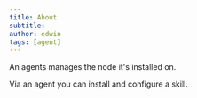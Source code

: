 ```yaml
---
title: About
subtitle:
author: edwin
tags: [agent]
---
```


An agents manages the node it's installed on.  

Via an agent you can install and configure a skill.